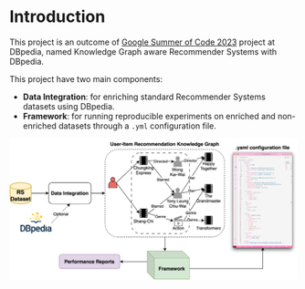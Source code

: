 # Introduction

This project is an outcome of [Google Summer of Code 2023](https://summerofcode.withgoogle.com/programs/2023/projects/3NTZTLYb)
project at DBpedia, named Knowledge Graph aware Recommender Systems with DBpedia.

This project have two main components:

- **Data Integration**: for enriching standard Recommender Systems datasets using DBpedia.
- **Framework**: for running reproducible experiments on enriched and non-enriched datasets through a `.yml`  configuration file.


![project pipeline](../imgs/framework.svg)
